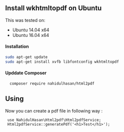 ## Install wkhtmltopdf on Ubuntu

This was tested on:

- Ubuntu 14.04 x64
- Ubuntu 16.04 x64

#### Installation

```sh
sudo apt-get update
sudo apt-get install xvfb libfontconfig wkhtmltopdf
```

#### Upddate Composer
```
  composer require nahidulhasan/html2pdf
```

## Using

Now you can create a pdf file in following way :
     
     use NahidulHasan\Html2pdf\Html2pdfService;
     Html2pdfService::generatePdf('<h1>Test</h1>');
